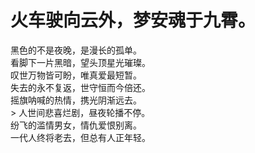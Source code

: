 火车驶向云外，梦安魂于九霄。
========================
黑色的不是夜晚，是漫长的孤单。<br/>
看脚下一片黑暗，望头顶星光璀璨。<br/>
叹世万物皆可盼，唯真爱最短暂。<br/>
失去的永不复返，世守恒而今倍还。<br/>
摇旗呐喊的热情，携光阴渐远去。<br/>>
人世间悲喜烂剧，昼夜轮播不停。<br/>
纷飞的滥情男女，情仇爱恨别离。<br/>
一代人终将老去，但总有人正年轻。